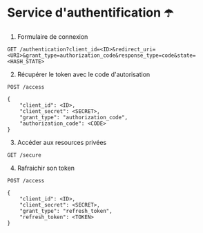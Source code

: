 # Service d'authentification ☂️

1. Formulaire de connexion
```
GET /authentication?client_id=<ID>&redirect_uri=<URI>&grant_type=authorization_code&response_type=code&state=<HASH_STATE>
```

2. Récupérer le token avec le code d'autorisation
```
POST /access

{
    "client_id": <ID>,
    "client_secret": <SECRET>,
    "grant_type": "authorization_code",
    "authorization_code": <CODE>
}
```

3. Accéder aux resources privées
```
GET /secure
```

4. Rafraichir son token
```
POST /access

{
    "client_id": <ID>,
    "client_secret": <SECRET>,
    "grant_type": "refresh_token",
    "refresh_token": <TOKEN>
}
```

